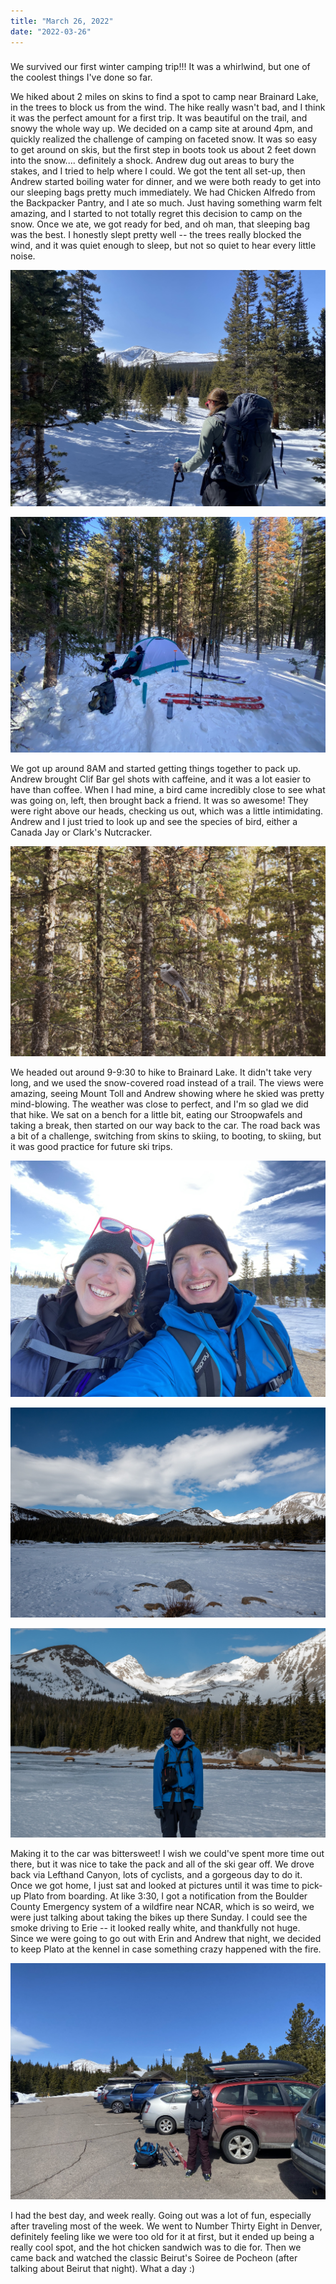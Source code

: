 ```yaml
---
title: "March 26, 2022"
date: "2022-03-26"
---
```


### 

We survived our first winter camping trip!!! It was a whirlwind, but one of the coolest things I've done so far.

We hiked about 2 miles on skins to find a spot to camp near Brainard Lake, in the trees to block us from the wind. The hike really wasn't bad, and I think it was the perfect amount for a first trip. It was beautiful on the trail, and snowy the whole way up. We decided on a camp site at around 4pm, and quickly realized the challenge of camping on faceted snow. It was so easy to get around on skis, but the first step in boots took us about 2 feet down into the snow.... definitely a shock. Andrew dug out areas to bury the stakes, and I tried to help where I could. We got the tent all set-up, then Andrew started boiling water for dinner, and we were both ready to get into our sleeping bags pretty much immediately. We had Chicken Alfredo from the Backpacker Pantry, and I ate so much. Just having something warm felt amazing, and I started to not totally regret this decision to camp on the snow. Once we ate, we got ready for bed, and oh man, that sleeping bag was the best. I honestly slept pretty well -- the trees really blocked the wind, and it was quiet enough to sleep, but not so quiet to hear every little noise. 

![Hiking](../images/2022_03_26/IMG_9236.jpg)

![Campsite](../images/2022_03_26/IMG_9246.jpg)

We got up around 8AM and started getting things together to pack up. Andrew brought Clif Bar gel shots with caffeine, and it was a lot easier to have than coffee. When I had mine, a bird came incredibly close to see what was going on, left, then brought back a friend. It was so awesome! They were right above our heads, checking us out, which was a little intimidating. Andrew and I just tried to look up and see the species of bird, either a Canada Jay or Clark's Nutcracker. 

![Bird friend](../images/2022_03_26/DSC_1856.jpg)

We headed out around 9-9:30 to hike to Brainard Lake. It didn't take very long, and we used the snow-covered road instead of a trail. The views were amazing, seeing Mount Toll and Andrew showing where he skied was pretty mind-blowing. The weather was close to perfect, and I'm so glad we did that hike. We sat on a bench for a little bit, eating our Stroopwafels and taking a break, then started on our way back to the car. The road back was a bit of a challenge, switching from skins to skiing, to booting, to skiing, but it was good practice for future ski trips. 

![:)](../images/2022_03_26/IMG_9257.jpg)

![View from Brainard Lake](../images/2022_03_26/DSC_1943.jpg)

![Andrew and Mount Toll in the Background](../images/2022_03_26/DSC_1955.jpg)

Making it to the car was bittersweet! I wish we could've spent more time out there, but it was nice to take the pack and all of the ski gear off. We drove back via Lefthand Canyon, lots of cyclists, and a gorgeous day to do it. Once we got home, I just sat and looked at pictures until it was time to pick-up Plato from boarding. At like 3:30, I got a notification from the Boulder County Emergency system of a wildfire near NCAR, which is so weird, we were just talking about taking the bikes up there Sunday. I could see the smoke driving to Erie -- it looked really white, and thankfully not huge. Since we were going to go out with Erin and Andrew that night, we decided to keep Plato at the kennel in case something crazy happened with the fire. 

![Getting back to the car feels](../images/2022_03_26/IMG_9262.jpg)

I had the best day, and week really. Going out was a lot of fun, especially after traveling most of the week. We went to Number Thirty Eight in Denver, definitely feeling like we were too old for it at first, but it ended up being a really cool spot, and the hot chicken sandwich was to die for. Then we came back and watched the classic Beirut's Soiree de Pocheon (after talking about Beirut that night). What a day :)